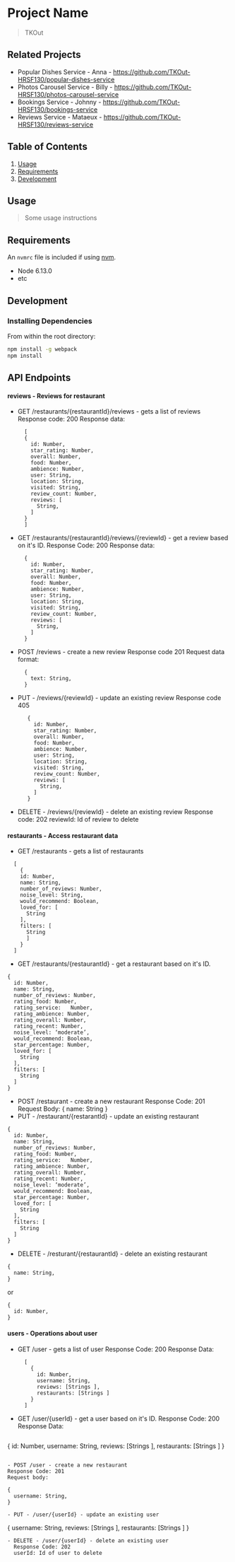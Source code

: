 # Project Name

> TKOut

## Related Projects

  - Popular Dishes Service - Anna - https://github.com/TKOut-HRSF130/popular-dishes-service
  - Photos Carousel Service - Billy - https://github.com/TKOut-HRSF130/photos-carousel-service
  - Bookings Service - Johnny - https://github.com/TKOut-HRSF130/bookings-service
  - Reviews Service - Mataeux - https://github.com/TKOut-HRSF130/reviews-service

## Table of Contents

1. [Usage](#Usage)
1. [Requirements](#requirements)
1. [Development](#development)

## Usage

> Some usage instructions

## Requirements

An `nvmrc` file is included if using [nvm](https://github.com/creationix/nvm).

- Node 6.13.0
- etc

## Development

### Installing Dependencies

From within the root directory:

```sh
npm install -g webpack
npm install
```

## API Endpoints

#### reviews - Reviews for restaurant
- GET /restaurants/{restaurantId}/reviews - gets a list of reviews
  Response code: 200
  Response data:
  ```
    [
    {
      id: Number,
      star_rating: Number,
      overall: Number,
      food: Number,
      ambience: Number,
      user: String,
      location: String,
      visited: String,
      review_count: Number,
      reviews: [
        String,
      ]
    }
    ]
  ```
- GET /restaurants/{restaurantId}/reviews/{reviewId} - get a review based on it's ID.
  Response Code: 200
  Response data:
  ```
    {
      id: Number,
      star_rating: Number,
      overall: Number,
      food: Number,
      ambience: Number,
      user: String,
      location: String,
      visited: String,
      review_count: Number,
      reviews: [
        String,
      ]
    }
  ```
- POST /reviews - create a new review
  Response code 201
  Request data format:
  ```
    {
      text: String,
    }
  ```
- PUT - /reviews/{reviewId} - update an existing review
  Response code 405
   ```
      {
        id: Number,
        star_rating: Number,
        overall: Number,
        food: Number,
        ambience: Number,
        user: String,
        location: String,
        visited: String,
        review_count: Number,
        reviews: [
          String,
        ]
      }
    ```
- DELETE - /reviews/{reviewId} - delete an existing review
  Response code: 202
  reviewId: Id of review to delete

#### restaurants - Access restaurant data
- GET /restaurants - gets a list of restaurants
```
  [
    {
    id: Number,
    name: String,
    number_of_reviews: Number,
    noise_level: String,
    would_recommend: Boolean,
    loved_for: [
      String
    ],
    filters: [
      String
      ]
    }
  ]
```
- GET /restaurants/{restaurantId} - get a restaurant based on it's ID.
```
{
  id: Number,
  name: String,
  number_of_reviews: Number,
  rating_food: Number,
  rating_service:	Number,
  rating_ambience: Number,
  rating_overall: Number,
  rating_recent: Number,
  noise_level: ‘moderate’,
  would_recommend: Boolean,
  star_percentage: Number,
  loved_for: [
    String
  ],
  filters: [
    String
  ]
}
```
- POST /restaurant - create a new restaurant
  Response Code: 201
  Request Body:
    {
      name: String
    }
- PUT - /restaurant/{restarantId} - update an existing restaurant
```
{
  id: Number,
  name: String,
  number_of_reviews: Number,
  rating_food: Number,
  rating_service:	Number,
  rating_ambience: Number,
  rating_overall: Number,
  rating_recent: Number,
  noise_level: ‘moderate’,
  would_recommend: Boolean,
  star_percentage: Number,
  loved_for: [
    String
  ],
  filters: [
    String
  ]
}
```
- DELETE - /resturant/{restaurantId} - delete an existing restaurant
```
{
  name: String,
}
```
or
```
{
  id: Number,
}
```
#### users - Operations about user

- GET /user - gets a list of user
  Response Code: 200
  Response Data:
  ```
    [
      {
        id: Number,
        username: String,
        reviews: [Strings ],
        restaurants: [Strings ]
      }
    ]
    ```
- GET /user/{userId} - get a user based on it's ID.
  Response Code: 200
  Response Data:
  ```
 {
    id: Number,
    username: String,
    reviews: [Strings ],
    restaurants: [Strings ]
  }
  ```

- POST /user - create a new restaurant
  Response Code: 201
  Request body:
  ```
    {
      username: String,
    }
  ```
- PUT - /user/{userId} - update an existing user
```
   {
    username: String,
    reviews: [Strings ],
    restaurants: [Strings ]
  }
```
- DELETE - /user/{userId} - delete an existing user
  Response Code: 202
  userId: Id of user to delete